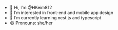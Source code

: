 - 👋 Hi, I’m @HKeim812
- 👀 I’m interested in front-end and mobile app design
- 🌱 I’m currently learning nest.js and typescript
- 😄 Pronouns: she/her

<!---
HKeim812/HKeim812 is a ✨ special ✨ repository because its `README.md` (this file) appears on your GitHub profile.
You can click the Preview link to take a look at your changes.
--->
